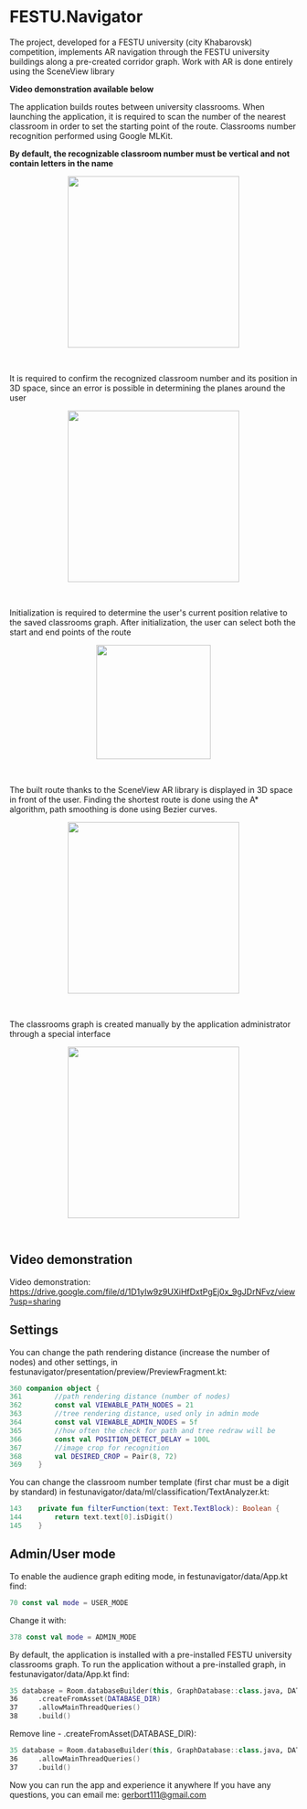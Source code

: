 # FESTU.Navigator


The project, developed for a FESTU university (city Khabarovsk) competition, implements AR navigation through the FESTU university buildings along a pre-created corridor graph. 
Work with AR is done entirely using the SceneView library

**Video demonstration available below**

The application builds routes between university classrooms. When launching the application, it is required to scan the number of the nearest classroom in order to set the starting point of the route. 
Classrooms number recognition performed using Google MLKit. 

**By default, the recognizable classroom number must be vertical and not contain letters in the name**

<p align="middle">
  <img src="https://user-images.githubusercontent.com/35885530/179328286-371043fc-a101-46d3-a3da-b1d2885b9ee4.png" width="300" />
</p>

<br>

It is required to confirm the recognized classroom number and its position in 3D space, since an error is possible in determining the planes around the user

<p align="middle">
  <img src="https://user-images.githubusercontent.com/35885530/179328379-60c46df3-bdfd-42f4-a534-c5f79e4cd218.png" width="300" />
</p>

<br>

Initialization is required to determine the user's current position relative to the saved classrooms graph. After initialization, the user can select both the start and end points of the route

<p align="middle">
  <img src="https://user-images.githubusercontent.com/35885530/179328505-4ae5348e-0e3d-4cd9-ab29-5543bf37bfc3.png" width="200" />
</p>

<br>

The built route thanks to the SceneView AR library is displayed in 3D space in front of the user. Finding the shortest route is done using the A* algorithm, path smoothing is done using Bezier curves. 

<p align="middle">
  <img src="https://user-images.githubusercontent.com/35885530/179328566-72e66c07-088d-498d-a7eb-955cbcbf8fb4.png" width="300" />
</p>

<br>

The classrooms graph is created manually by the application administrator through a special interface

<p align="middle">
  <img src="https://user-images.githubusercontent.com/35885530/179328653-132d6894-bd8c-4a39-a8a5-d38374a82c77.png" width="300" />
</p>

<br>

## Video demonstration
Video demonstration: https://drive.google.com/file/d/1D1yIw9z9UXiHfDxtPgEj0x_9gJDrNFvz/view?usp=sharing  

## Settings
You can change the path rendering distance (increase the number of nodes) and other settings, in festunavigator/presentation/preview/PreviewFragment.kt:
```kotlin
360 companion object {
361        //path rendering distance (number of nodes)
362        const val VIEWABLE_PATH_NODES = 21
363        //tree rendering distance, used only in admin mode
364        const val VIEWABLE_ADMIN_NODES = 5f
365        //how often the check for path and tree redraw will be
366        const val POSITION_DETECT_DELAY = 100L
367        //image crop for recognition
368        val DESIRED_CROP = Pair(8, 72)
369    }
```
You can change the classroom number template (first char must be a digit by standard) in festunavigator/data/ml/classification/TextAnalyzer.kt:
```kotlin
143    private fun filterFunction(text: Text.TextBlock): Boolean {
144        return text.text[0].isDigit()
145    }
```

## Admin/User mode
To enable the audience graph editing mode, in festunavigator/data/App.kt find:
```kotlin
70 const val mode = USER_MODE
```
Change it with:
```kotlin
378 const val mode = ADMIN_MODE
```
By default, the application is installed with a pre-installed FESTU university classrooms graph. To run the application without a pre-installed graph, in festunavigator/data/App.kt find:
```kotlin
35 database = Room.databaseBuilder(this, GraphDatabase::class.java, DATABASE_NAME)
36     .createFromAsset(DATABASE_DIR)
37     .allowMainThreadQueries()
38     .build()
```
Remove line - .createFromAsset(DATABASE_DIR):
```kotlin
35 database = Room.databaseBuilder(this, GraphDatabase::class.java, DATABASE_NAME)
36     .allowMainThreadQueries()
37     .build()
```

Now you can run the app and experience it anywhere
If you have any questions, you can email me: gerbort111@gmail.com



